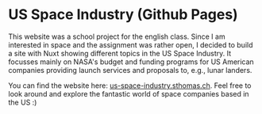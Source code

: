# US Space Industry (Github Pages)
This website was a school project for the english class. Since I am interested in space and the assignment was rather open, I decided to build a site with Nuxt showing different topics in the US Space Industry. It focusses mainly on NASA's budget and funding programs for US American companies providing launch services and proposals to, e.g., lunar landers. 

You can find the website here: [us-space-industry.sthomas.ch](us-space-industry.sthomas.ch). 
Feel free to look around and explore the fantastic world of space companies based in the US :)
